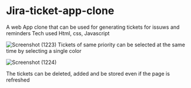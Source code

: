 # Jira-ticket-app-clone
A web App clone that can be used for generating tickets for issuws and reminders
Tech used Html, css, Javascript 

![Screenshot (1223)](https://user-images.githubusercontent.com/50929557/144175558-ff2ba4ed-8bae-4fc4-963f-dd7c6cec2def.png)
Tickets of same priority can be selected at the same time by selecting a single color

![Screenshot (1224)](https://user-images.githubusercontent.com/50929557/144175727-45e1f9bb-3647-434e-9723-a3e9e7610d32.png)

The tickets can be deleted, added and be stored even if the page is refreshed 
